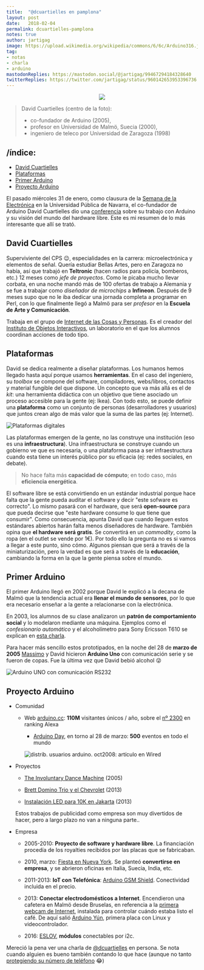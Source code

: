 ```yaml
---
title:  "@dcuartielles en pamplona"
layout: post
date:   2018-02-04
permalink: dcuartielles-pamplona
notes: true
author: jartigag
image: https://upload.wikimedia.org/wikipedia/commons/6/6c/Arduino316.jpg
tag:
- notas
- charla
- arduino
mastodonReplies: https://mastodon.social/@jartigag/99467294184328640
twitterReplies: https://twitter.com/jartigag/status/960142653953396736
---
```


<p align="center">
<img src="https://upload.wikimedia.org/wikipedia/commons/0/06/Arduino_team_Arduino_Summit_2008.jpg">
</p>

> David Cuartielles (centro de la foto):  
> - co-fundador de Arduino (2005),  
> - profesor en Universidad de Malmö, Suecia (2000),  
> - ingeniero de teleco por Universidad de Zaragoza (1998)

## /índice:

- [David Cuartielles](#david-cuartielles)
- [Plataformas](#plataformas)
- [Primer Arduino](#primer-arduino)
- [Proyecto Arduino](#proyecto-arduino)

El pasado miércoles 31 de enero, como clausura de la [Semana de la Electrónica](https://sites.google.com/view/i2tec/semana-de-la-electronica) en la
Universidad Pública de Navarra, el co-fundador de Arduino David Cuartielles dio una
[conferencia](https://upnatv.unavarra.es/pub/david-cuartielles-arduino) sobre su trabajo con Arduino y su visión del mundo del hardware libre. Este
es mi resumen de lo más interesante que allí se trató.


## David Cuartielles

Superviviente del CPS 😉, especialidades en la carrera: microelectrónica y elementos de señal. Quería estudiar Bellas Artes, pero en Zaragoza no
había, así que trabajó en **Teltronic** (hacen radios para policía, bomberos, etc.) 12 meses como *jefe de proyectos*. Como le picaba mucho llevar
corbata, en una noche mandó más de 100 ofertas de trabajo a Alemania y se fue a trabajar como *diseñador de microchips* a **Infineon**. Después de 9
meses supo que no le iba dedicar una jornada completa a programar en Perl, con lo que finalmente llegó a Malmö para ser *profesor* en la **Escuela de
Arte y Comunicación**.

Trabaja en el grupo de [Internet de las Cosas y Personas](https://www.mah.se/iotap). Es el creador del [Instituto de Objetos
Interactivos](https://ioio.mah.se/), un laboratorio en el que los alumnos coordinan acciones de todo tipo.

## Plataformas

David se dedica realmente a diseñar plataformas.  Los humanos hemos llegado hasta aquí porque usamos **herramientas**. En el caso del ingeniero, su
_toolbox_ se compone del software, compiladores, webs/libros, contactos y material fungible del que dispone. Un concepto que va más allá es el de
_kit_: una herramienta didáctica con un objetivo que tiene asociado un proceso accesible para la gente (ej: Ikea).  Con todo esto, se puede definir
una **plataforma** como un conjunto de personas (desarrolladores y usuarios) que juntos crean algo de más valor que la suma de las partes (ej:
Internet).

![Plataformas digitales](https://upload.wikimedia.org/wikipedia/commons/7/7c/Conversationprism.jpeg)

Las plataformas emergen de la gente, no las construye una institución (eso es una **infraestructura**). Una infraestructura se construye cuando un
gobierno ve que es necesaria, o una plataforma pasa a ser infraestructura cuando esta tiene un interés público por su eficacia (ej: redes sociales,
en debate).

> No hace falta más **capacidad de cómputo**; en todo caso, más **eficiencia energética**.

El software libre se está convirtiendo en un estándar industrial porque hace falta que la gente pueda auditar el software y decir "este sofware es
correcto". Lo mismo pasará con el hardware, que será **open-source** para que pueda decirse que "este hardware consume lo que tiene que consumir".
Como consecuencia, apunta David que cuando lleguen estos estándares abiertos harán falta menos diseñadores de hardware. También opina que **el
hardware será gratis**. Se convertirá en un *commodity*, como la ropa (en el outlet se vende por 1€).  Por todo ello la pregunta no es si vamos a
llegar a este punto, sino cómo. Algunos piensan que será a través de la miniaturización, pero la verdad es que será a través de la **educación**,
cambiando la forma en la que la gente piensa sobre el mundo.

## Primer Arduino

El primer Arduino llegó en 2002 porque David le explicó a la decana de Malmö que la tendencia actual era **llenar el mundo de sensores**, por lo que
era necesario enseñar a la gente a relacionarse con la electrónica.

En 2003, los alumnos de su clase analizaron un **patrón de comportamiento social** y lo modelaron mediante una máquina. Ejemplos como el
*confesionario automático* y el alcoholímetro para Sony Ericsson T610 se explican en [esta charla](https://youtu.be/1pKxcqNy-5M).

Para hacer más sencillo estos prototipados, en la noche del 28 de **marzo de 2005** [Massimo](https://massimobanzi.com/) y David hicieron **Arduino
Uno** con comunicación serie y se fueron de copas. Fue la última vez que David bebió alcohol 😜

![Arduino UNO con comunicación RS232](https://upload.wikimedia.org/wikipedia/commons/6/6c/Arduino316.jpg)

## Proyecto Arduino

- Comunidad

  - Web [arduino.cc](https://www.arduino.cc/): **110M** visitantes únicos / año, sobre el [nº 2300](https://www.alexa.com/siteinfo/arduino.cc) en
    ranking Alexa

    - [Arduino Day](https://day.arduino.cc/), en torno al 28 de marzo: **500** eventos en todo el mundo

    ![distrib. usuarios arduino. oct2008: artículo en Wired]({{site.baseurl}}/assets/images/posts/distrib-usuarios-arduino.png)

- Proyectos

  - [The Involuntary Dance Machine](https://youtu.be/l4zwKJhjRNo) (2005)

  - [Brett Domino Trio y el Chevrolet](https://youtu.be/1pKxcqNy-5M?t=1432) (2013)

  - [Instalación LED para 10K en Jakarta](https://youtu.be/SCEsCibAA98) (2013)

  Estos trabajos de publicidad como empresa son muy divertidos de hacer, pero a largo plazo no van a ninguna parte..

- Empresa

  - 2005-2010: **Proyecto de software y hardware libre**. La financiación procedía de los royalties recibidos por las placas que se fabricaban.

  - 2010, marzo: [Fiesta en Nueva York](https://blog.arduino.cc/2010/03/24/arduino-uno-punto-zero-meeting-in-nyc/). Se planteó **convertirse en
    empresa**, y se abrieron oficinas en Italia, Suecia, India, etc.

  - 2011-2013: **IoT con Telefónica**: [Arduino GSM Shield](https://blog.arduino.cc/2013/03/11/dive-into-the-new-arduino-gsm-shield/). Conectividad
    incluida en el precio.

  - 2013: **Conectar electrodomésticos a Internet**. Encendieron una cafetera en Malmö desde Bruselas, en referencia a la [primera webcam de
    Internet](https://youtu.be/a4PX8vksBFU), instalada para controlar cuándo estaba listo el café. De aquí salió [Arduino
    Yún](https://blog.arduino.cc/2013/05/18/welcome-arduino-yun-the-first-member-of-a-series-of-wifi-products-combining-arduino-with-linux/), primera
    placa con Linux y videocontrolador.

  - 2016: [ESLOV](https://blog.arduino.cc/2016/09/28/eslov-is-the-amazing-new-iot-invention-kit-from-arduino/), **módulos** conectables por i2c.

Mereció la pena ver una charla de [@dcuartielles](https://twitter.com/dcuartielles) en persona. Se nota cuando alguien es bueno también contando lo
que hace (aunque no tanto [protegiendo su número de teléfono](https://youtu.be/PMOZQgi7K14?t=197) 😂)
